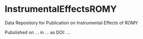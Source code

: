 # InstrumentalEffectsROMY
Data Repository for Publication on Instrumental Effects of ROMY

Pubslished on ... in ... as DOI: ...



